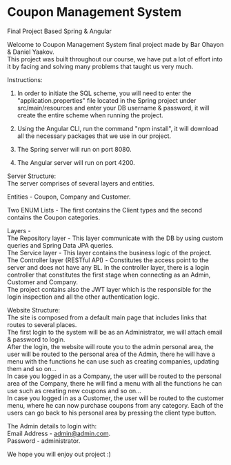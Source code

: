 # Coupon Management System
 Final Project Based Spring & Angular

Welcome to Coupon Management System final project made by Bar Ohayon & Daniel Yaakov.  
This project was built throughout our course, we have put a lot of effort into it by facing and solving many problems that taught us very much.  

Instructions:   

1. In order to initiate the SQL scheme, you will need to enter the "application.properties" file located in the Spring project under src/main/resources and enter your DB username & password, it will create the entire scheme when running the project.

2. Using the Angular CLI, run the command "npm install", it will download all the necessary packages that we use in our project. 

3. The Spring server will run on port 8080.
4. The Angular server will run on port 4200.

Server Structure:  
The server comprises of several layers and entities.

Entities - Coupon, Company and Customer.

Two ENUM Lists - The first contains the Client types and the second contains the Coupon categories.

Layers -  
The Repository layer - This layer communicate with the DB by using custom queries and Spring Data JPA queries.  
The Service layer - This layer contains the business logic of the project.  
The Controller layer (RESTful API) - Constitutes the access point to the server and does not have any BL. In the controller layer, there is a login controller that constitutes the first stage when connecting as an Admin, Customer and Company.  
The project contains also the JWT layer which is the responsible for the login inspection and all the other authentication logic.  

Website Structure:  
The site is composed from a default main page that includes links that routes to several places.  
The first login to the system will be as an Administrator, we will attach email & password to login.  
After the login, the website will route you to the admin personal area, the user will be routed to the personal area of the Admin, there he will have a menu with the functions he can use such as creating companies, updating them and so on...  
In case you logged in as a Company, the user will be routed to the personal area of the Company, there he will find a menu with all the functions he can use such as creating new coupons and so on...  
In case you logged in as a Customer, the user will be routed to the customer menu, where he can now purchase coupons from any category.
Each of the users can go back to his personal area by pressing the client type button.  

The Admin details to login with:  
Email Address - admin@admin.com.  
Password - administrator.  

We hope you will enjoy out project :)
